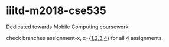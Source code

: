 # iiitd-m2018-cse535
Dedicated towards Mobile Computing coursework

check branches assignment-x, x={[1](https://github.com/mahalwal/iiitd-m2018-cse535/tree/assignment1),[2](https://github.com/mahalwal/iiitd-m2018-cse535/tree/assignment2),[3](https://github.com/mahalwal/iiitd-m2018-cse535/tree/assignment3),[4](https://github.com/mahalwal/iiitd-m2018-cse535/tree/assignment4)} for all 4 assignments.
